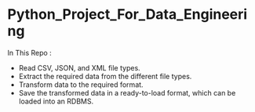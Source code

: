 # Python_Project_For_Data_Engineering

In This Repo : 
- Read CSV, JSON, and XML file types.
- Extract the required data from the different file types.
- Transform data to the required format.
- Save the transformed data in a ready-to-load format, which can be loaded into an RDBMS.
